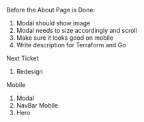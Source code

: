 Before the About Page is Done:

1. Modal should show image
1. Modal needs to size accordingly and scroll
1. Make sure it looks good on mobile
1. Write description for Terraform and Go

Next Ticket

1. Redesign

Mobile

1. Modal
2. NavBar Mobile
3. Hero
